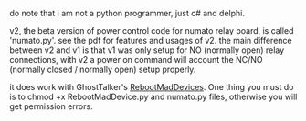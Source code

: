 do note that i am not a python programmer, just c# and delphi.

v2, the beta version of power control code for numato relay board, is called 'numato.py'.  see the pdf for features and usages of v2.  the main difference between v2 and v1 is that v1 was only setup for NO (normally open) relay connections, with v2 a power on command will account the NC/NO (normally closed / normally open) setup properly.

it does work with GhostTalker's [RebootMadDevices](https://github.com/GhostTalker/RebootMadDevice).  One thing you must do is to chmod +x RebootMadDevice.py and numato.py files, otherwise you will get permission errors.
